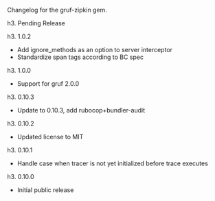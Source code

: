 Changelog for the gruf-zipkin gem.

h3. Pending Release

h3. 1.0.2

- Add ignore_methods as an option to server interceptor
- Standardize span tags according to BC spec

h3. 1.0.0

- Support for gruf 2.0.0

h3. 0.10.3

- Update to 0.10.3, add rubocop+bundler-audit

h3. 0.10.2

- Updated license to MIT

h3. 0.10.1

- Handle case when tracer is not yet initialized before trace executes

h3. 0.10.0

- Initial public release
